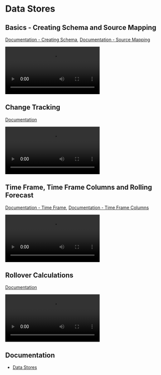 
# Data Stores

## Basics - Creating Schema and Source Mapping
[Documentation - Creating Schema](../docs/datastores/creatingschema.md), [Documentation - Source Mapping](../docs/datastores/sourcemapping.md)

![video](https://profitbasedocs.blob.core.windows.net/videos/DS%20Basic%20-Creating%20Schema%20and%20source%20maping.mp4)
<br/>

## Change Tracking
[Documentation](../docs/datastores/changetracking.md)


![video](https://profitbasedocs.blob.core.windows.net/videos/DS%20change%20tracking.mp4)
<br/>

## Time Frame, Time Frame Columns and Rolling Forecast
[Documentation - Time Frame](../docs/timeframe.md), [Documentation - Time Frame Columns](../docs/datastores/timeframemeasurecolumns.md)

![video](https://profitbasedocs.blob.core.windows.net/videos/Data%20Store%20-%20Time%20Frame%2C%20Time%20Frame%20Columns%20and%20Rolling%20Forecast.mp4)
<br/>

## Rollover Calculations
[Documentation](../docs/datastores/rollover.md)

![video](https://profitbasedocs.blob.core.windows.net/videos/DS%20-%20Rollover%20Calculations.mp4)
<br/>

## Documentation  

* [Data Stores](../docs/datastores.md)
